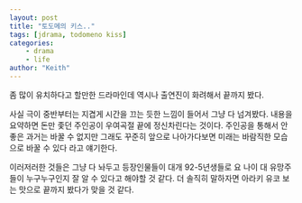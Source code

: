 ```yaml
---
layout: post
title: "토도메의 키스.."
tags: [jdrama, todomeno kiss]
categories:
    - drama
    - life
author: "Keith"
---
```


좀 많이 유치하다고 할만한 드라마인데 역시나 출연진이 화려해서 끝까지 봤다. 

사실 극이 중반부터는 지겹게 시간을 끄는 듯한 느낌이 들어서 그냥 다 넘겨봤다. 내용을 요약하면 돈만 좇던 주인공이 우여곡절 끝에 정신차린다는 것이다. 주인공을 통해서 안좋은 과거는 바꿀 수 없지만 그래도 꾸준히 앞으로 나아가다보면 미래는 바람직한 모습으로 바꿀 수 있다 라고 얘기한다. 

이러저러한 것들은 그냥 다 놔두고 등장인물들이 대개 92-5년생들로 요 나이 대 유망주들이 누구누구인지 잘 알 수 있다고 해야할 것 같다. 더 솔직히 말하자면 아라키 유코 보는 맛으로 끝까지 봤다가 맞을 것 같다. 
